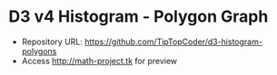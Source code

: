 # D3 v4 Histogram - Polygon Graph

- Repository URL: https://github.com/TipTopCoder/d3-histogram-polygons
- Access http://math-project.tk for preview